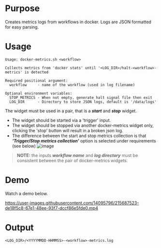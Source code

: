 # Purpose
Creates metrics logs from workflows in docker. Logs are JSON formatted for easy parsing.

# Usage
```
Usage: docker-metrics.sh <workflow>

Collects metrics from 'docker stats' until '<LOG_DIR>/halt-<workflow>-metrics' is detected

Required positional argument:
  workflow     - name of the workflow (used in log filename)

Optional environment variables:
  STOP_METRICS - When not empty, generate halt signal file then exit
  LOG_DIR      - Directory to store JSON logs, default is '/data/logs'
```
The widget must be used in a pair, that is a ***start*** and ***stop*** widget.
* The widget should be started via a 'trigger' input.
* The widget should be stopped via another docker-metrics widget only, clicking the 'stop' button will result in a broken json log.
* The difference between the start and stop metrics collection is that ***'Trigger/Stop metrics collection'*** option is selected under requirements (see below)
![image](https://user-images.githubusercontent.com/14095796/215690415-834be0a8-77dc-4e28-929a-bf9331fceecc.png)

> **NOTE:** the inputs ***workflow name*** and ***log directory*** must be consistent between the pair of docker-metrics widgets.

# Demo
Watch a demo below.

https://user-images.githubusercontent.com/14095796/215687523-de18f5c8-67e1-48ee-93f7-dccf86e5fde0.mp4

# Output
`<LOG_DIR>/<YYYYMMDD-HHMMSS>-<workflow>-metrics.log`
